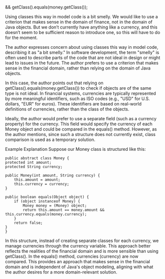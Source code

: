 && getClass().equals(money.getClass()); 

Using classes this way in model code is a bit smelly. 
We would like to use a criterion that makes sense in the domain of finance, 
not in the domain of Java objects. 
But we don’t currently have anything like a currency, 
and this doesn’t seem to be sufficient reason to introduce one, so this will have to do for the moment.


The author expresses concern about using classes this way in model code, 
describing it as "a bit smelly." 
In software development, the term "smelly" is often used to describe parts of the code 
that are not ideal in design or might lead to issues in the future. 
The author prefers to use a criterion that makes sense in the financial domain, 
rather than relying on the domain of Java objects.

In this case, the author points out that relying on getClass().equals(money.getClass()) to check if objects are of the same type is not ideal. In financial systems, currencies are typically represented by more meaningful identifiers, such as ISO codes (e.g., "USD" for U.S. dollars, "EUR" for euros). These identifiers are based on real-world definitions of currencies, rather than the class of the objects.

Ideally, the author would prefer to use a separate field (such as a currency property) for the currency. 
This field would specify the currency of each Money object 
and could be compared in the equals() method. 
However, as the author mentions, since such a structure does not currently exist, 
class comparison is used as a temporary solution.

Example Explanation
Suppose our Money class is structured like this:

    public abstract class Money {
    protected int amount;
    protected String currency;

    public Money(int amount, String currency) {
        this.amount = amount;
        this.currency = currency;
    }

    public boolean equals(Object object) {
        if (object instanceof Money) {
            Money money = (Money) object;
            return this.amount == money.amount && this.currency.equals(money.currency);
        }
        return false;
    }
    }
In this structure, 
instead of creating separate classes for each currency, 
we manage currencies through the currency variable. 
This approach better reflects the realities of the financial domain and is more sensible 
than using getClass(). In the equals() method, currencies (currency) are now compared. 
This provides an approach that makes sense in the financial domain 
and is independent of Java's object modeling, 
aligning with what the author desires for a more domain-relevant solution.

